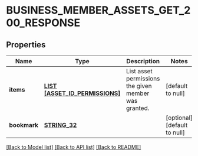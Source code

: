 # BUSINESS_MEMBER_ASSETS_GET_200_RESPONSE

## Properties
Name | Type | Description | Notes
------------ | ------------- | ------------- | -------------
**items** | [**LIST [ASSET_ID_PERMISSIONS]**](AssetIdPermissions.md) | List asset permissions the given member was granted. | [default to null]
**bookmark** | [**STRING_32**](STRING_32.md) |  | [optional] [default to null]

[[Back to Model list]](../README.md#documentation-for-models) [[Back to API list]](../README.md#documentation-for-api-endpoints) [[Back to README]](../README.md)


